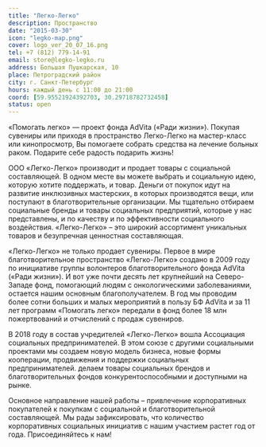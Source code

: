```yaml
---
title: "Легко-Легко"
description: Пространство
date: "2015-03-30"
icon: "legko-map.png"
cover: logo_ver_20_07_16.png
tel: +7 (812) 779-14-91
email: store@legko-legko.ru
address: Большая Пушкарская, 10
place: Петроградский район
city: г. Санкт-Петербург
hours: каждый день с 11:00 до 21:00
coord: [59.95521924392703, 30.29718782732458]
status: open
---
```


«Помогать легко» — проект фонда AdVita («Ради жизни»). Покупая сувениры или приходя в пространство Легко-Легко на мастер-класс или кинопросмотр, Вы помогаете собрать средства на лечение больных раком. Подарите себе радость подарить жизнь!

ООО «Легко-Легко» производит и продает товары с социальной составляющей. В одном месте вы можете выбрать и социальную идею, которую хотите поддержать, и товар. Деньги от покупок идут на развитие инклюзивных мастерских, в которых производятся вещи, или поступают в благотворительные организации. Мы тщательно отбираем социальные бренды и товары социальных предприятий, которые у нас представлены, и по качеству и по эффективности социального воздействия. «Легко-Легко» – это широкий ассортимент уникальных товаров и безупречная ценностная составляющая.

«Легко-Легко» не только продает сувениры. Первое в мире благотворительное пространство «Легко-Легко» создано в 2009 году по инициативе группы волонтеров благотворительного фонда AdVita («Ради жизни»). И вот уже почти десять лет крупнейший на Северо-Западе фонд, помогающий людям с онкологическими заболеваниями, остается нашим основным благополучателем. В год мы проводим более сотни больших и малых мероприятий в пользу БФ AdVita и за 11 лет программ «Помогать легко» передали в фонд более 18 млн пожертвований и отчислений с продаж сувениров.

В 2018 году в состав учредителей «Легко-Легко» вошла Ассоциация социальных предпринимателей. В этом союзе с другими социальными проектами мы создаем новую модель бизнеса, новые формы кооперации, продвижения и поддержки социальных предпринимателей. делаем товары социальных брендов и благотворительных фондов конкурентоспособными и доступными на рынке.

Основное направление нашей работы – привлечение корпоративных покупателей к покупкам с социальной и благотворительной составляющей. Мы рады зафиксировать, что количество корпоративных социальных инициатив с нашим участием растет год от года. Присоединяйтесь к нам!
